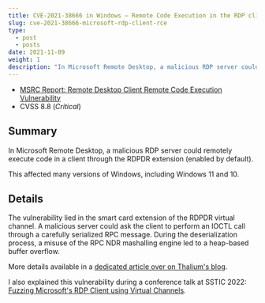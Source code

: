 ```yaml
---
title: CVE-2021-38666 in Windows — Remote Code Execution in the RDP client
slug: cve-2021-38666-microsoft-rdp-client-rce
type:
  - post
  - posts
date: 2021-11-09
weight: 1
description: "In Microsoft Remote Desktop, a malicious RDP server could remotely execute code in a client through the RDPDR extension (enabled by default)."
---
```


* [MSRC Report: Remote Desktop Client Remote Code Execution Vulnerability](https://msrc.microsoft.com/update-guide/en-US/vulnerability/CVE-2021-38666)
* CVSS 8.8 (*Critical*)

## Summary

In Microsoft Remote Desktop, a malicious RDP server could remotely execute code in a client through the RDPDR extension (enabled by default).

This affected many versions of Windows, including Windows 11 and 10.

## Details

The vulnerability lied in the smart card extension of the RDPDR virtual channel. A malicious server could ask the client to perform an IOCTL call through a carefully serialized RPC message. During the deserialization process, a misuse of the RPC NDR mashalling engine led to a heap-based buffer overflow.

More details available in a [dedicated article over on Thalium's blog](https://thalium.github.io/blog/posts/deserialization-bug-through-rdp-smart-card-extension/).

I also explained this vulnerability during a conference talk at SSTIC 2022: [Fuzzing Microsoft's RDP Client using Virtual Channels](https://www.sstic.org/2022/presentation/fuzzing_microsofts_rdp_client_using_virtual_channels/).
